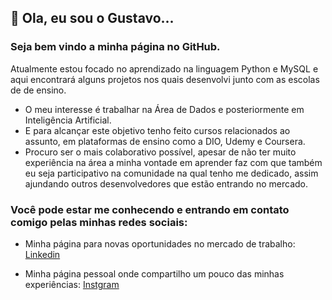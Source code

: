 ## 👋 Ola, eu sou o Gustavo...

### Seja bem vindo a minha página no GitHub.

Atualmente estou focado no aprendizado na linguagem Python e MySQL e aqui encontrará alguns projetos nos quais desenvolvi junto com as escolas de de ensino.

- O meu interesse é trabalhar na Área de Dados e posteriormente em Inteligência Artificial.
- E para alcançar este objetivo tenho feito cursos relacionados ao assunto, em plataformas de ensino como a DIO, Udemy e Coursera.
- Procuro ser o mais colaborativo possível, apesar de não ter muito experiência na área a minha vontade em aprender faz com que também eu seja participativo na comunidade na qual tenho me dedicado, assim ajundando outros desenvolvedores que estão entrando no mercado.

### Você pode estar  me conhecendo e entrando em contato comigo pelas minhas redes sociais:

- Minha página para novas oportunidades no mercado de trabalho: [Linkedin](https://www.linkedin.com/in/gustavo-alves-565aa5b2/)

- Minha página pessoal onde compartilho um pouco das minhas experiências: [Instgram](https://www.instagram.com/gustavo22alves/)
  

<!---
gustavo22alves/gustavo22alves is a ✨ special ✨ repository because its `README.md` (this file) appears on your GitHub profile.
You can click the Preview link to take a look at your changes.
--->
